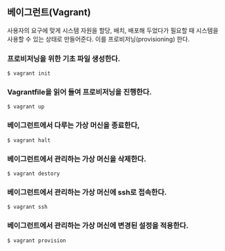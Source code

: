 ## 베이그런트(Vagrant)
사용자의 요구에 맞게 시스템 자원을 할당, 배치, 배포해 두었다가 필요할 때 시스템을 사용할 수 있는 상태로 만들어준다. 이를 프로비저닝(provisioning) 한다.


### 프로비저닝을 위한 기초 파일 생성한다.
```
$ vagrant init
```

### Vagrantfile을 읽어 들여 프로비저닝을 진행한다.
```
$ vagrant up
```

### 베이그런트에서 다루는 가상 머신을 종료한다,
```
$ vagrant halt
```

### 베이그런트에서 관리하는 가상 머신을 삭제한다.
```
$ vagrant destory
```

### 베이그런트에서 관리하는 가상 머신에 ssh로 접속한다.
```
$ vagrant ssh
```

### 베이그런트에서 관리하는 가상 머신에 변경된 설정을 적용한다.
```
$ vagrant provision
```
